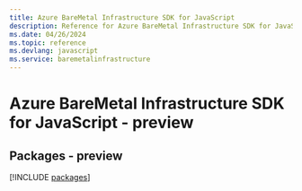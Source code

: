 ```yaml
---
title: Azure BareMetal Infrastructure SDK for JavaScript
description: Reference for Azure BareMetal Infrastructure SDK for JavaScript
ms.date: 04/26/2024
ms.topic: reference
ms.devlang: javascript
ms.service: baremetalinfrastructure
---
```

# Azure BareMetal Infrastructure SDK for JavaScript - preview
## Packages - preview
[!INCLUDE [packages](baremetal-infrastructure-index.md)]